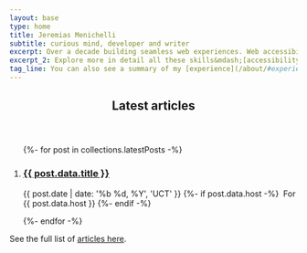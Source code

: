 ```yaml
---
layout: base
type: home
title: Jeremias Menichelli
subtitle: curious mind, developer and writer
excerpt: Over a decade building seamless web experiences. Web accessibility advocate. Technical lead behind award-winning sites. Design system tinkerer. Community and event ambassador.
excerpt_2: Explore more in detail all these skills&mdash;[accessibility](/about/#accessibility), [design systems](/about/#design-systems), [platform and developer experience](/about/#platform-and-developer-experience), [digital experiences and tech leading](/about/#digital-experiences-and-tech-leading) and [community](/about/#community)&mdash;in the [about](/about) page.
tag_line: You can also see a summary of my [experience](/about/#experience) and projects.
---
```


<div class="section section__with-divider">
  <header>
      <h2 class="section__title" id="latest-articles">Latest articles</h2>
  </header>
  <ol class="list" role="list" aria-labelledby="latest-articles">
    {%- for post in collections.latestPosts -%}
      <li class="list__item" role="listitem">
        <h3 class="list__title">
          <a class="list__title__link" href="{{ post.url }}">{{ post.data.title }}</a>
        </h3>
        <p class="list__subtitle">
          <time datetime="{{ post.date | date: '%Y-%m-%d' }}">{{ post.date | date: '%b %d, %Y', 'UCT' }}</time>
          {%- if post.data.host -%}
            &nbsp;<span class="list__host">For {{ post.data.host }}</span>
          {%- endif -%}
        </p>
      </li>
    {%- endfor -%}
  </ol>
  <div class="card">
    <p class="card__tag-line">See the full list of <a href="/writing">articles here</a>.</p>
  </div>
</div>
